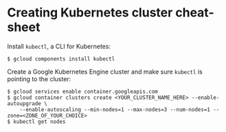 # Creating Kubernetes cluster cheat-sheet

Install `kubectl`, a CLI for Kubernetes:
```console
$ gcloud components install kubectl
```

Create a Google Kubernetes Engine cluster and make sure `kubectl` is pointing to the cluster:
```console
$ gcloud services enable container.googleapis.com
$ gcloud container clusters create <YOUR_CLUSTER_NAME_HERE> --enable-autoupgrade \
    --enable-autoscaling --min-nodes=1 --max-nodes=3 --num-nodes=1 --zone=<ZONE_OF_YOUR_CHOICE>
$ kubectl get nodes
```
